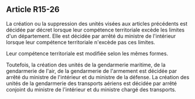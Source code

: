 Article R15-26
----
La création ou la suppression des unités visées aux articles précédents est
décidée par décret lorsque leur compétence territoriale excède les limites d'un
département. Elle est décidée par arrêté du ministre de l'intérieur lorsque leur
compétence territoriale n'excède pas ces limites.

Leur compétence territoriale est modifiée selon les mêmes formes.

Toutefois, la création des unités de la gendarmerie maritime, de la gendarmerie
de l'air, de la gendarmerie de l'armement est décidée par arrêté du ministre de
l'intérieur et du ministre de la défense. La création des unités de la
gendarmerie des transports aériens est décidée par arrêté conjoint du ministre
de l'intérieur et du ministre chargé des transports.
